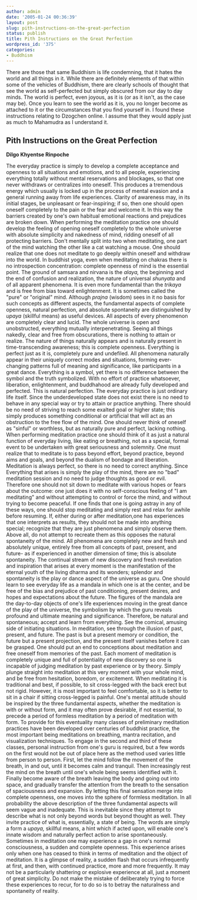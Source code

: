 ```yaml
---
author: admin
date: '2005-01-24 00:36:39'
layout: post
slug: pith-instructions-on-the-great-perfection
status: publish
title: Pith Instructions on the Great Perfection
wordpress_id: '375'
categories:
- Buddhism
---
```


There are those that same Buddhism is life condemning, that it hates the
world and all things in it. While there are definitely elements of that
within some of the vehicles of Buddhism, there are clearly schools of
thought that see the world as self-perfected but simply obscured from
our day to day minds. The world is perfect, even joyous, as it is (or as
it isn't, as the case may be). Once you learn to see the world as it is,
you no longer become as attached to it or the circumstances that you
find yourself in. I found these instructions relating to Dzogchen
online. I assume that they would apply just as much to Mahamudra as I
understand it.

## Pith Instructions on the Great Perfection

**Dilgo Khyentse Rinpoche**

The everyday practice is simply to develop a complete acceptance and
openness to all situations and emotions, and to all people, experiencing
everything totally without mental reservations and blockages, so that
one never withdraws or centralizes into oneself. This produces a
tremendous energy which usually is locked up in the process of mental
evasion and a general running away from life experiences. Clarity of
awareness may, in its initial stages, be unpleasant or fear-inspiring;
if so, then one should open oneself completely to the pain or the fear
and welcome it. In this way the barriers created by one's own habitual
emotional reactions and prejudices are broken down. When performing the
meditation practice one should develop the feeling of opening oneself
completely to the whole universe with absolute simplicity and nakedness
of mind, ridding oneself of all protecting barriers. Don't mentally
split into two when meditating, one part of the mind watching the other
like a cat watching a mouse. One should realize that one does not
meditate to go deeply within oneself and withdraw into the world. In
buddhist yoga, even when meditating on chakras there is no introspection
concentration: complete openness of mind is the essential point. The
ground of samsara and nirvana is the *alaya,* the beginning and the end
of confusion and realization, the nature of universal *shunyata* and of
all apparent phenomena. It is even more fundamental than the *trikaya*
and is free from bias toward enlightenment. It is sometimes called the
"pure" or "original" mind. Although *prajna* (wisdom) sees in it no
basis for such concepts as different aspects, the fundamental aspects of
complete openness, natural perfection, and absolute spontaneity are
distinguished by *upaya* (skillful means) as useful devices. All aspects
of every phenomenon are completely clear and lucid. The whole universe
is open and unobstructed, everything mutually interpenetrating. Seeing
all things nakedly, clear and free from obscurations, there is nothing
to attain or realize. The nature of things naturally appears and is
naturally present in time-transcending awareness; this is complete
openness. Everything is perfect just as it is, completely pure and
undefiled. All phenomena naturally appear in their uniquely correct
modes and situations, forming ever-changing patterns full of meaning and
significance, like participants in a great dance. Everything is a
symbol, yet there is no difference between the symbol and the truth
symbolized. With no effort of practice whatsoever, liberation,
enlightenment, and buddhahood are already fully developed and perfected.
This is natural perfection. The everyday practice is just ordinary life
itself. Since the underdeveloped state does not exist there is no need
to behave in any special way or try to attain or practice anything.
There should be no need of striving to reach some exalted goal or higher
state; this simply produces something conditional or artificial that
will act as an obstruction to the free flow of the mind. One should
never think of oneself as "sinful" or worthless, but as naturally pure
and perfect, lacking nothing. When performing meditation practice one
should think of it as just a natural function of everyday living, like
eating or breathing, not as a special, formal event to be undertaken
with great seriousness and solemnity. One must realize that to meditate
is to pass beyond effort, beyond practice, beyond aims and goals, and
beyond the dualism of bondage and liberation. Meditation is always
perfect, so there is no need to correct anything. Since Everything that
arises is simply the play of the mind, there are no "bad" meditation
session and no need to judge thoughts as good or evil. Therefore one
should not sit down to meditate with various hopes or fears about the
outcome: one just does it with no self-conscious feeling of "I am
meditating" and without attempting to control or force the mind, and
without trying to become peaceful. If one finds that one is going astray
in any of these ways, one should stop meditating and simply rest and
relax for awhile before resuming. If, either during or after
meditation,one has experiences that one interprets as results, they
should not be made into anything special; recognize that they are just
phenomena and simply observe them. Above all, do not attempt to recreate
them as this opposes the natural spontaneity of the mind. All phenomena
are completely new and fresh and absolutely unique, entirely free from
all concepts of past, present, and future- as if experienced in another
dimension of time; this is absolute spontaneity. The continual stream of
new discovery and fresh revelation and inspiration that arises at every
moment is the manifestation of the eternal youth of the living dharma
and its wonders; splendor and spontaneity is the play or dance aspect of
the universe as guru. One should learn to see everyday life as a mandala
in which one is at the center, and be free of the bias and prejudice of
past conditioning, present desires, and hopes and expectations about the
future. The figures of the mandala are the day-to-day objects of one's
life experiences moving in the great dance of the play of the universe,
the symbolism by which the guru reveals profound and ultimate meaning
and significance. Therefore, be natural and spontaneous; accept and
learn from everything. See the comical, amusing side of initiating
situations. In meditation, see through the illusion of past, present,
and future. The past is but a present memory or condition, the future
but a present projection, and the present itself vanishes before it can
be grasped. One should put an end to conceptions about meditation and
free oneself from memories of the past. Each moment of meditation is
completely unique and full of potentiality of new discovery so one is
incapable of judging meditation by past experience or by theory. Simply
plunge straight into meditation at this very moment with your whole
mind, and be free from hesitation, boredom, or excitement. When
meditating it is traditional and best, if possible, to sit cross-legged
with the back erect but not rigid. However, it is most important to feel
comfortable, so it is better to sit in a chair if sitting cross-legged
is painful. One's mental attitude should be inspired by the three
fundamental aspects, whether the meditation is with or without form, and
it may often prove desirable, if not essential, to precede a period of
formless meditation by a period of meditation with form. To provide for
this eventuality many classes of preliminary meditation practices have
been developed over centuries of buddhist practice, the most important
being meditations on breathing, mantra recitation, and visualization
techniques. To engage in the second and third of these classes, personal
instruction from one's guru is required, but a few words on the first
would not be out of place here as the method used varies little from
person to person. First, let the mind follow the movement of the breath,
in and out, until it becomes calm and tranquil. Then increasingly rest
the mind on the breath until one's whole being seems identified with it.
Finally become aware of the breath leaving the body and going out into
space, and gradually transfer the attention from the breath to the
sensation of spaciousness and expansion. By letting this final sensation
merge into complete openness, one moves into the sphere of formless
meditation. In all probability the above description of the three
fundamental aspects will seem vague and inadequate. This is inevitable
since they attempt to describe what is not only beyond words but beyond
thought as well. They invite practice of what is, essentially, a state
of being. The words are simply a form a *upaya,* skillful means, a hint
which if acted upon, will enable one's innate wisdom and naturally
perfect action to arise spontaneously. Sometimes in meditation one may
experience a gap in one's normal consciousness, a sudden and complete
openness. This experience arises only when one has ceased to think in
terms of meditation and the object of meditation. It is a glimpse of
reality, a sudden flash that occurs infrequently at first, and then,
with continued practice, more and more frequently. It may not be a
particularly shattering or explosive experience at all, just a moment of
great simplicity. Do not make the mistake of deliberately trying to
force these experiences to recur, for to do so is to betray the
naturalness and spontaneity of reality.
